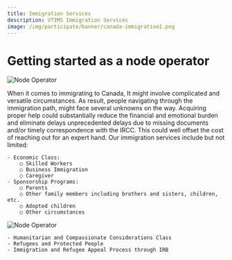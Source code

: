 ```yaml
---
title: Immigration Services
description: VTIMS Immigration Services
image: /img/participate/banner/canada-immigration1.png
---
```


# Getting started as a node operator

![Node Operator](/img/participate/banner/canada-immigration1.png)

When it comes to immigrating to Canada, It might involve complicated and versatile circumstances. As result,  people  navigating through the immigration path, might face several unknowns on the way. Acquiring proper help could substantially reduce the  financial and emotional burden and eliminate delays unprecedented delays due to missing documents and/or timely correspondence with the IRCC. This could well offset the cost of reaching out for an expert hand. Our immigration services include but not limited:

	- Economic Class:
		○ Skilled Workers
		○ Business Immigration
		○ Caregiver
	- Sponsorship Programs:
		○ Parents
		○ Other family members including brothers and sisters, children, etc.
		○ Adopted children
		○ Other circumstances



![Node Operator](/img/participate/banner/canada-immigration2.png)

	- Humanitarian and Compassionate Considerations Class
	- Refugees and Protected People
	- Immigration and Refugee Appeal Process through IRB


<!-- **Running a node is the best way to use IOTA. By doing so, you have direct access to the Tangle instead of having to connect to and trust someone else's node, and you help the IOTA network to become more distributed. This topic provides a checklist of steps for running a reliable node.**

## Setting up a reliable architecture

To handle high rates of transactions per second, nodes need enough computational power to run reliably, including the following minimum requirements:

- A dual-core CPU
- 2 GB RAM
- SSD storage

The amount of storage you need will depend on whether you plan on pruning transactions from your local database.

## Securing your device

The security of the device that's running your node is important to stop attackers from gaining access to it. You should consider doing the following before running a node on your device:

- Securing SSH logins
- Blocking unnecessary ports

### Securing SSH logins

If you log into your device through SSH, you should use measures to protect it from unauthorized access. Many guides have been written about this subject. For more information, see [10 Steps to Secure Open SSH](https://blog.devolutions.net/2017/04/10-steps-to-secure-open-ssh).

### Blocking unnecessary ports

Attackers can abuse any open ports on your device.

To secure your device against attacks on unused open ports, you should close all ports except those that are in use. To do so, you can use a firewall.

All operating systems include firewall options. By having a firewall in place, you can completely block unused and unnecessary ports.

### Choosing a node software

To join an IOTA network, you need to run one of the available node software.

For a description of each node software as well as links to guides and tutorials for running them, see [**Node software**](/participate/support-the-network/node-software).

### Deciding whether to enable remote proof of work

When you're configuring your node, you may have the option to allow it to do proof of work. When this feature is enabled, clients can ask your node to do remote proof of work.

Proof of work takes time and uses your node's computational power. So, you may want to keep this feature disabled by default.

### Load balancing

If you run more than one node, it's best practice to make sure that API requests are distributed among all of them. To evenly distribute the API requests among all your nodes, you can run a reverse proxy server that will act as a load balancer.

This way, you can have one domain name for your reverse proxy server that all nodes will send their API calls to. But, on the backend, the nodes with the biggest amount of unused computational power will process the request and return the response.
 -->